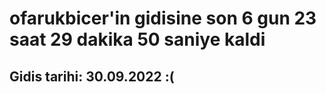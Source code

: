 # ofarukbicer'in gidisine son 6 gun 23 saat 29 dakika 50 saniye kaldi

## Gidis tarihi: 30.09.2022 :(